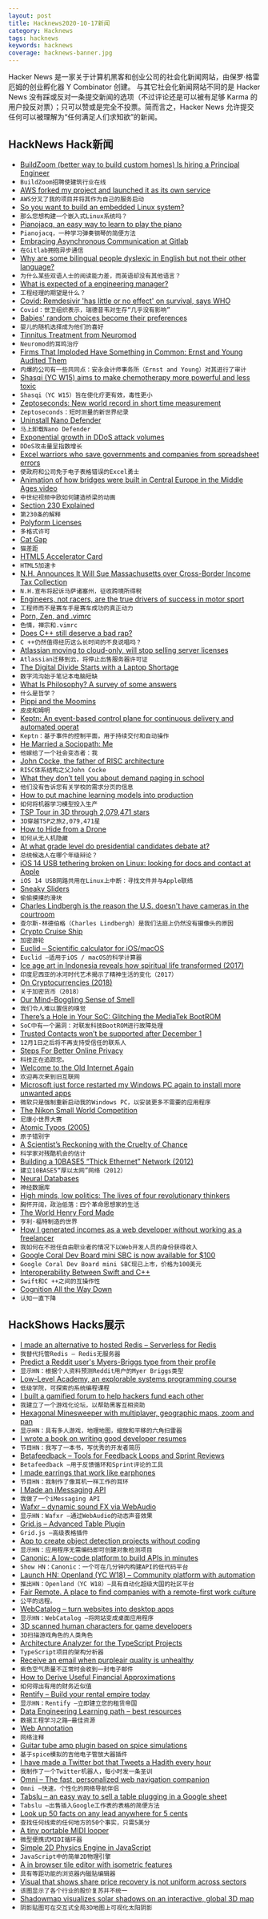 ```yaml
---
layout: post
title: Hacknews2020-10-17新闻
category: Hacknews
tags: hacknews
keywords: hacknews
coverage: hacknews-banner.jpg
---
```


Hacker News 是一家关于计算机黑客和创业公司的社会化新闻网站，由保罗·格雷厄姆的创业孵化器 Y Combinator 创建。
与其它社会化新闻网站不同的是 Hacker News 没有踩或反对一条提交新闻的选项（不过评论还是可以被有足够 Karma 的用户投反对票）；只可以赞或是完全不投票。简而言之，Hacker News 允许提交任何可以被理解为“任何满足人们求知欲”的新闻。

## HackNews Hack新闻


- [BuildZoom (better way to build custom homes) Is hiring a Principal Engineer](https://jobs.lever.co/buildzoom)
- `BuildZoom招聘使建筑行业在线`
- [AWS forked my project and launched it as its own service](https://twitter.com/tim_nolet/status/1317061818574082050)
- `AWS分叉了我的项目并将其作为自己的服务启动`
- [So you want to build an embedded Linux system?](https://jaycarlson.net/embedded-linux/)
- `那么您想构建一个嵌入式Linux系统吗？`
- [Pianojacq, an easy way to learn to play the piano](https://jacquesmattheij.com/2020-09-20-pianojacq-learn-to-play-piano/)
- `Pianojacq，一种学习弹奏钢琴的简便方法`
- [Embracing Asynchronous Communication at Gitlab](https://about.gitlab.com/company/culture/all-remote/asynchronous/#async-30-at-gitlab)
- `在Gitlab拥抱异步通信`
- [Why are some bilingual people dyslexic in English but not their other language?](https://neurosciencenews.com/bilingual-dyslexia-17144/)
- `为什么某些双语人士的阅读能力差，而英语却没有其他语言？`
- [What is expected of a engineering manager?](http://blog.rlmflores.me/2020/10/14/what_is_expected_of_an_engineering_manager/)
- `工程经理的期望是什么？`
- [Covid: Remdesivir 'has little or no effect' on survival, says WHO](https://www.bbc.co.uk/news/world-54566730)
- `Covid：世卫组织表示，瑞德昔韦对生存“几乎没有影响”`
- [Babies' random choices become their preferences](https://hub.jhu.edu/2020/10/02/babies-prefer-what-they-choose-even-when-random/)
- `婴儿的随机选择成为他们的喜好`
- [Tinnitus Treatment from Neuromod](https://www.lenire.com/)
- `Neuromod的耳鸣治疗`
- [Firms That Imploded Have Something in Common: Ernst and Young Audited Them](https://www.wsj.com/articles/string-of-firms-that-imploded-have-something-in-common-ernst-young-audited-them-11602863319)
- `内爆的公司有一些共同点：安永会计师事务所（Ernst and Young）对其进行了审计`
- [Shasqi (YC W15) aims to make chemotherapy more powerful and less toxic](https://www.forbes.com/sites/katiejennings/2020/10/14/side-effects-from-chemo-can-be-devastating-this-startup-aims-to-change-that/#3cd211b4127c)
- `Shasqi（YC W15）旨在使化疗更有效，毒性更小`
- [Zeptoseconds: New world record in short time measurement](https://www.goethe-university-frankfurt.de/93203693/Zeptoseconds__New_world_record_in_short_time_measurement?locale=en)
- `Zeptoseconds：短时测量的新世界纪录`
- [Uninstall Nano Defender](https://resynth1943.net/articles/uninstall-nano-defender-immediately/)
- `马上卸载Nano Defender`
- [Exponential growth in DDoS attack volumes](https://cloud.google.com/blog/products/identity-security/identifying-and-protecting-against-the-largest-ddos-attacks)
- `DDoS攻击量呈指数增长`
- [Excel warriors who save governments and companies from spreadsheet errors](https://www.wired.co.uk/article/spreadsheet-excel-errors)
- `使政府和公司免于电子表格错误的Excel勇士`
- [Animation of how bridges were built in Central Europe in the Middle Ages video](https://www.youtube.com/watch?v=nJgD6gyi0Wk)
- `中世纪视频中欧如何建造桥梁的动画`
- [Section 230 Explained](https://arstechnica.com/tech-policy/2020/06/section-230-the-internet-law-politicians-love-to-hate-explained/)
- `第230条的解释`
- [Polyform Licenses](https://polyformproject.org/licenses/)
- `多格式许可`
- [Cat Gap](https://en.wikipedia.org/wiki/Cat_gap)
- `猫差距`
- [HTML5 Accelerator Card](https://twitter.com/_Ninji/status/1317197426449633281)
- `HTML5加速卡`
- [N.H. Announces It Will Sue Massachusetts over Cross-Border Income Tax Collection](https://www.nhpr.org/post/nh-announces-it-will-sue-massachusetts-over-cross-border-income-tax-collections#stream/0)
- `N.H.宣布将起诉马萨诸塞州，征收跨境所得税`
- [Engineers, not racers, are the true drivers of success in motor sport](https://www.economist.com/graphic-detail/2020/10/17/engineers-not-racers-are-the-true-drivers-of-success-in-motor-sport)
- `工程师而不是赛车手是赛车成功的真正动力`
- [Porn, Zen, and .vimrc](http://karolis.koncevicius.lt/posts/porn_zen_and_vimrc/)
- `色情，禅宗和.vimrc`
- [Does C++ still deserve a bad rap?](https://nibblestew.blogspot.com/2020/10/does-c-still-deserve-bad-rap-it-has-had.html)
- `C ++仍然值得经历这么长时间的不良说唱吗？`
- [Atlassian moving to cloud-only, will stop selling server licenses](https://www.atlassian.com/migration/journey-to-cloud?jobid=104830907&subid=1515944789)
- `Atlassian迁移到云，将停止出售服务器许可证`
- [The Digital Divide Starts with a Laptop Shortage](https://www.nytimes.com/2020/10/12/technology/laptops-schools-digital-divide.html)
- `数字鸿沟始于笔记本电脑短缺`
- [What Is Philosophy? A survey of some answers](https://1000wordphilosophy.com/2020/10/10/philosophy/)
- `什么是哲学？`
- [Pippi and the Moomins](https://aeon.co/essays/pippi-and-the-moomins-served-as-a-social-antidote-to-fascism)
- `皮皮和姆明`
- [Keptn: An event-based control plane for continuous delivery and automated operat](https://keptn.sh/)
- `Keptn：基于事件的控制平面，用于持续交付和自动操作`
- [He Married a Sociopath: Me](https://www.nytimes.com/2020/10/16/style/modern-love-he-married-a-sociopath-me.html)
- `他嫁给了一个社会变态者：我`
- [John Cocke, the father of RISC architecture](https://www.ibm.com/ibm/history/ibm100/us/en/icons/risc/)
- `RISC体系结构之父John Cocke`
- [What they don’t tell you about demand paging in school](https://offlinemark.com/2020/10/14/demand-paging/)
- `他们没有告诉您有关学校的需求分页的信息`
- [How to put machine learning models into production](https://stackoverflow.blog/2020/10/12/how-to-put-machine-learning-models-into-production/)
- `如何将机器学习模型投入生产`
- [TSP Tour in 3D through 2,079,471 stars](http://www.math.uwaterloo.ca/tsp/star/gaia1.html)
- `3D穿越TSP之旅2,079,471星`
- [How to Hide from a Drone](https://theconversation.com/how-to-hide-from-a-drone-the-subtle-art-of-ghosting-in-the-age-of-surveillance-143078)
- `如何从无人机隐藏`
- [At what grade level do presidential candidates debate at?](https://medium.com/@theandresfonseca/the-level-of-debate-in-this-country-a46d7d1404cd)
- `总统候选人在哪个年级辩论？`
- [iOS 14 USB tethering broken on Linux: looking for docs and contact at Apple](https://www.corsac.net/?rub=blog&post=1601)
- `iOS 14 USB网路共用在Linux上中断：寻找文件并与Apple联络`
- [Sneaky Sliders](https://beust.com/weblog/2020/07/12/sneaky-sliders/)
- `偷偷摸摸的滑块`
- [Charles Lindbergh is the reason the U.S. doesn't have cameras in the courtroom](https://slate.com/technology/2020/10/supreme-court-oral-arguments-cameras-lindbergh-baby-trial.html)
- `查尔斯·林德伯格（Charles Lindbergh）是我们法庭上仍然没有摄像头的原因`
- [Crypto Cruise Ship](https://ocean.builders/cruiseship/)
- `加密游轮`
- [Euclid – Scientific calculator for iOS/macOS](https://euclid.pr1mer.tech)
- `Euclid –适用于iOS / macOS的科学计算器`
- [Ice age art in Indonesia reveals how spiritual life transformed (2017)](https://www.theguardian.com/science/2017/apr/04/ice-age-art-in-indonesia-reveals-how-spiritual-life-evolved-en-route-to-australia)
- `印度尼西亚的冰河时代艺术揭示了精神生活的变化（2017）`
- [On Cryptocurrencies (2018)](http://jwmason.org/slackwire/on-cryptocurrencies/)
- `关于加密货币（2018）`
- [Our Mind-Boggling Sense of Smell](http://nautil.us/issue/91/the-amazing-brain/our-mind_boggling-sense-of-smell)
- `我们令人难以置信的嗅觉`
- [There’s a Hole in Your SoC: Glitching the MediaTek BootROM](https://research.nccgroup.com/2020/10/15/theres-a-hole-in-your-soc-glitching-the-mediatek-bootrom/)
- `SoC中有一个漏洞：对联发科技BootROM进行故障处理`
- [Trusted Contacts won’t be supported after December 1](https://contacts.google.com/trustedcontacts/dashboard/)
- `12月1日之后将不再支持受信任的联系人`
- [Steps For Better Online Privacy](https://www.npr.org/2020/10/09/922262686/your-technology-is-tracking-you-take-these-steps-for-better-online-privacy)
- `科技正在追踪您。`
- [Welcome to the Old Internet Again](http://theoldnet.com/)
- `欢迎再次来到旧互联网`
- [Microsoft just force restarted my Windows PC again to install more unwanted apps](https://www.theverge.com/2020/10/17/21520315/microsoft-install-office-pwa-web-app-without-permission-update-word-powerpoint-excel)
- `微软只是强制重新启动我的Windows PC，以安装更多不需要的应用程序`
- [The Nikon Small World Competition](https://www.nikonsmallworld.com/galleries/photomicrography-competition)
- `尼康小世界大赛`
- [Atomic Typos (2005)](http://atomictypo.blogspot.com/)
- `原子错别字`
- [A Scientist’s Reckoning with the Cruelty of Chance](https://www.newyorker.com/culture/personal-history/a-scientists-reckoning-with-the-cruelty-of-chance)
- `科学家对残酷机会的估计`
- [Building a 10BASE5 “Thick Ethernet” Network (2012)](http://tech.mattmillman.com/projects/10base5/)
- `建立10BASE5“厚以太网”网络（2012）`
- [Neural Databases](https://arxiv.org/abs/2010.06973)
- `神经数据库`
- [High minds, low politics: The lives of four revolutionary thinkers](https://www.the-tls.co.uk/articles/time-of-the-magicians-wolfram-eilenberger-book-review/)
- `胸怀开阔，政治低落：四个革命思想家的生活`
- [The World Henry Ford Made](http://bostonreview.net/class-inequality-politics/justin-h-vassallo-world-henry-ford-made)
- `亨利·福特制造的世界`
- [How I generated incomes as a web developer without working as a freelancer](https://medium.com/the-developers-journey/my-3-revenue-streams-as-a-developer-without-freelance-work-c5135dfa515d)
- `我如何在不担任自由职业者的情况下以Web开发人员的身份获得收入`
- [Google Coral Dev Board mini SBC is now available for $100](https://www.cnx-software.com/2020/10/17/buy-coral-dev-board-mini-sbc/)
- `Google Coral Dev Board mini SBC现已上市，价格为100美元`
- [Interoperability Between Swift and C++](https://github.com/apple/swift/blob/main/docs/CppInteroperabilityManifesto.md)
- `Swift和C ++之间的互操作性`
- [Cognition All the Way Down](https://aeon.co/essays/how-to-understand-cells-tissues-and-organisms-as-agents-with-agendas)
- `认知一直下降`


## HackShows Hacks展示

- [ I made an alternative to hosted Redis – Serverless for Redis](https://thiicket.com/)
- `我替代托管Redis – Redis无服务器`
- [ Predict a Reddit user's Myers-Briggs type from their profile](https://gimmeserendipity.com/mbtimodel/reddit/)
- `显示HN：根据个人资料预测Reddit用户的Myer Briggs类型`
- [ Low-Level Academy, an explorable systems programming course](https://lowlvl.org/tcp-ip-fundamentals/exchanging-messages)
- `低级学院，可探索的系统编程课程`
- [ I built a gamified forum to help hackers fund each other](https://hackerstash.com)
- `我建立了一个游戏化论坛，以帮助黑客互相资助`
- [ Hexagonal Minesweeper with multiplayer, geographic maps, zoom and pan](https://www.multisweeper.com/)
- `显示HN：具有多人游戏，地理地图，缩放和平移的六角扫雷器`
- [ I wrote a book on writing good developer resumes](https://thetechresume.com/)
- `节目HN：我写了一本书，写优秀的开发者简历`
- [ Betafeedback – Tools for Feedback Loops and Sprint Reviews](https://www.betafeedback.com)
- `Betafeedback –用于反馈循环和Sprint评论的工具`
- [ I made earrings that work like earphones](https://peripherii.com)
- `节目HN：我制作了像耳机一样工作的耳环`
- [ I Made an iMessaging API](https://sendblue.co)
- `我做了一个iMessaging API`
- [ Wafxr – dynamic sound FX via WebAudio](https://andyhall.github.io/wafxr/)
- `显示HN：Wafxr –通过WebAudio的动态声音效果`
- [ Grid.js – Advanced Table Plugin](https://gridjs.io/)
- `Grid.js –高级表格插件`
- [ App to create object detection projects without coding](https://www.lookuq.com/create-your-own-app)
- `显示HN：应用程序无需编码即可创建对象检测项目`
- [ Canonic: A low-code platform to build APIs in minutes](https://canonic.dev)
- `Show HN：Canonic：一个可在几分钟内构建API的低代码平台`
- [Launch HN: Openland (YC W18) – Community platform with automation](item?id=24790209)
- `推出HN：Openland（YC W18）–具有自动化超级大国的社区平台`
- [ Fair Remote. A place to find companies with a remote-first work culture](https://fairremote.com)
- `公平的远程。`
- [ WebCatalog – turn websites into desktop apps](https://webcatalog.app/)
- `显示HN：WebCatalog –将网站变成桌面应用程序`
- [ 3D scanned human characters for game developers](https://scanandeggs.com/)
- `3D扫描游戏角色的人类角色`
- [ Architecture Analyzer for the TypeScript Projects](https://arc.patico.pro)
- `TypeScript项目的架构分析器`
- [ Receive an email when purpleair quality is unhealthy](https://github.com/alanhamlett/purpleair-notify)
- `紫色空气质量不正常时会收到一封电子邮件`
- [ How to Derive Useful Financial Approximations](https://www.neelsomani.com/blog/derive-useful-financial-approximations.php)
- `如何得出有用的财务近似值`
- [ Rentify – Build your rental empire today](https://rentify.store?v=1)
- `显示HN：Rentify –立即建立您的租赁帝国`
- [ Data Engineering Learning path – best resources](https://awesomedataengineering.com)
- `数据工程学习之路–最佳资源`
- [ Web Annotation](https://www.kontxt.io)
- `网络注释`
- [ Guitar tube amp plugin based on spice simulations](https://github.com/resonantdsp/SwankyAmp)
- `基于spice模拟的吉他电子管放大器插件`
- [ I have made a Twitter bot that Tweets a Hadith every hour](https://github.com/Ananto30/hadith-every-hour)
- `我制作了一个Twitter机器人，每小时发一条圣训`
- [ Omni – The fast, personalized web navigation companion](https://tefter.io/extensions/omni)
- `Omni –快速，个性化的网络导航伴侣`
- [ Tabslu – an easy way to sell a table plugging in a Google sheet](https://tabslu.com)
- `Tabslu –出售插入Google工作表的表格的简便方法`
- [ Look up 50 facts on any lead anywhere for 5 cents](http://enhance.diffbot.com)
- `查找任何线索的任何地方的50个事实，只需5美分`
- [ A tiny portable MIDI looper](https://www.beeplab.one/)
- `微型便携式MIDI循环器`
- [ Simple 2D Physics Engine in JavaScript](https://github.com/reutiteuti/physics-js)
- `JavaScript中的简单2D物理引擎`
- [ A in browser tile editor with isometric features](https://victorqribeiro.itch.io/tile-editor/devlog/187434/tile-editor-now-with-isometric-tiles)
- `具有等距功能的浏览器内磁贴编辑器`
- [ Visual that shows share price recovery is not uniform across sectors](https://trends.getdata.io/compare/AMC,BA,CNK,CUK,DAL,FB,GOOG,MGM,NCLH,NFLX,RCL,UAL,AMZN/2020-10-17/360)
- `该图显示了各个行业的股价复苏并不统一`
- [ Shadowmap visualizes solar shadows on an interactive, global 3D map](https://shadowmap.org)
- `阴影贴图可在交互式全局3D地图上可视化太阳阴影`

